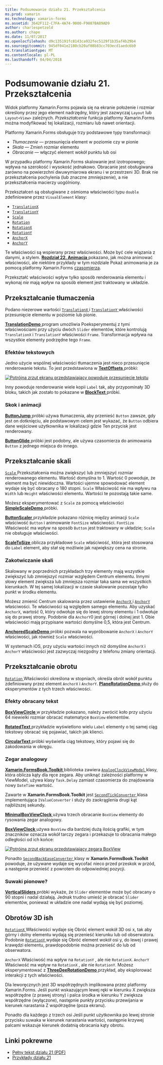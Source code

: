 ```yaml
---
title: Podsumowanie działu 21. Przekształcenia
ms.prod: xamarin
ms.technology: xamarin-forms
ms.assetid: 3642F112-C7FA-4A74-9000-F9087BA89AD9
author: charlespetzold
ms.author: chape
ms.date: 11/07/2017
ms.openlocfilehash: d9c135191fc8143ca932fec5129f1b35af4b29b4
ms.sourcegitcommit: 945df041e2180cb20af08b83cc703ecd1aedc6b0
ms.translationtype: MT
ms.contentlocale: pl-PL
ms.lasthandoff: 04/04/2018
---
```

# <a name="summary-of-chapter-21-transforms"></a>Podsumowanie działu 21. Przekształcenia

Widok platformy Xamarin.Forms pojawia się na ekranie położenie i rozmiar określony przez jego element nadrzędny, który jest zazwyczaj `Layout` lub `Layout<View>` zależnych. *Przekształcenie* funkcja platformy Xamarin.Forms można modyfikować tej lokalizacji, rozmiaru lub nawet orientacji.

Platformy Xamarin.Forms obsługuje trzy podstawowe typy transformacji:

- *Tłumaczenie* &mdash; przesunięcia element w poziomie czy w pionie
- *Skala* &mdash; Zmień rozmiar elementu
- *Obracanie* &mdash; włączyć element wokół punktu lub osi

W przypadku platformy Xamarin.Forms skalowanie jest izotropowego; wpływa na szerokość i wysokość jednakowo. Obracanie jest obsługiwana zarówno na powierzchni dwuwymiarowa ekranu i w przestrzeni 3D. Brak nie przekształcenia pochylenia (lub znaczne zmniejszenie), a nie przekształcenia macierzy uogólniony.

Przekształceń są obsługiwane z ośmioma właściwości typu `double` zdefiniowane przez `VisualElement` klasy:

- [`TranslationX`](https://developer.xamarin.com/api/property/Xamarin.Forms.VisualElement.TranslationX/)
- [`TranslationY`](https://developer.xamarin.com/api/property/Xamarin.Forms.VisualElement.TranslationY/)
- [`Scale`](https://developer.xamarin.com/api/property/Xamarin.Forms.VisualElement.Scale/)
- [`Rotation`](https://developer.xamarin.com/api/property/Xamarin.Forms.VisualElement.Rotation/)
- [`RotationX`](https://developer.xamarin.com/api/property/Xamarin.Forms.VisualElement.RotationX/)
- [`RotationY`](https://developer.xamarin.com/api/property/Xamarin.Forms.VisualElement.RotationY/)
- [`AnchorX`](https://developer.xamarin.com/api/property/Xamarin.Forms.VisualElement.AnchorX/)
- [`AnchorY`](https://developer.xamarin.com/api/property/Xamarin.Forms.VisualElement.AnchorY/)

Te właściwości są wspierany przez właściwości. Może być cele wiązania z danymi, a stylem. [**Rozdział 22. Animacja** ](~/xamarin-forms/creating-mobile-apps-xamarin-forms/summaries/chapter22.md) pokazano, jak można animować właściwości, ale niektóre przykłady w tym rozdziale Pokaż animowania je za pomocą platformy Xamarin.Forms [czasomierza](~/xamarin-forms/platform/device.md#Device_StartTimer).

Przekształć właściwości wpływ tylko sposób renderowania elementu i wykonaj *nie* mają wpływ na sposób element jest traktowany w układzie.

## <a name="the-translation-transform"></a>Przekształcanie tłumaczenia

Podano niezerowe wartości [ `TranslationX` ](https://developer.xamarin.com/api/property/Xamarin.Forms.VisualElement.TranslationX/) i [ `TranslationY` ](https://developer.xamarin.com/api/property/Xamarin.Forms.VisualElement.TranslationY/) właściwości przesunięcie elementu w poziomie lub pionie.

[ **TranslationDemo** ](https://github.com/xamarin/xamarin-forms-book-samples/tree/master/Chapter21/TranslationDemo) program umożliwia Poeksperymentuj z tymi właściwościami przy użyciu dwóch `Slider` elementów, które kontrolują `TranslationX` i `TranslationY` właściwości `Frame`. Transformacja wpływa na wszystkie elementy podrzędne tego `Frame`.

### <a name="text-effects"></a>Efektów tekstowych

Jedno użycie wspólnej właściwości tłumaczenia jest nieco przesunięcie renderowanie tekstu. To jest przedstawiona w [ **TextOffsets** ](https://github.com/xamarin/xamarin-forms-book-samples/tree/master/Chapter21/TextOffsets) próbki:

[![Potrójna zrzut ekranu przedstawiający powoduje przesunięcie tekstu](images/ch21fg03-small.png "przesunięcia tekst")](images/ch21fg03-large.png#lightbox "przesunięcia tekstu")

Inny powoduje renderowanie wiele kopii `Label` tak, aby przypominały 3D bloku, takich jak zostało to pokazane w [ **BlockText** ](https://github.com/xamarin/xamarin-forms-book-samples/tree/master/Chapter21/BlockText) próbki.

### <a name="jumps-and-animations"></a>Skok i animacji

[ **ButtonJump** ](https://github.com/xamarin/xamarin-forms-book-samples/tree/master/Chapter21/ButtonJump) próbki używa tłumaczenia, aby przenieść `Button` zawsze, gdy jest on dotknięciu, ale podstawowym celem jest wykazać, że `Button` odbiera dane wejściowe użytkownika w lokalizacji gdzie Ten przycisk jest renderowany.

[ **ButtonGlide** ](https://github.com/xamarin/xamarin-forms-book-samples/tree/master/Chapter21/ButtonGlide) próbki jest podobny, ale używa czasomierza do animowania `Button` z jednego miejsca do innego.

## <a name="the-scale-transform"></a>Przekształcanie skali

[ `Scale` ](https://developer.xamarin.com/api/property/Xamarin.Forms.VisualElement.Scale/) Przekształcenia można zwiększyć lub zmniejszyć rozmiar renderowanego elementu. Wartość domyślna to 1. Wartość 0 powoduje, że element ma być niewidoczna. Wartości ujemne spowodować element wydaje się być obracany o 180 stopni. `Scale` Właściwość nie ma wpływu na `Width` lub `Height` właściwości elementu. Wartości te pozostają takie same.

Możesz eksperymentować z `Scale` za pomocą właściwości [ **SimpleScaleDemo** ](https://github.com/xamarin/xamarin-forms-book-samples/tree/master/Chapter21/SimpleScaleDemo) próbki.

[ **ButtonScaler** ](https://github.com/xamarin/xamarin-forms-book-samples/tree/master/Chapter21/ButtonScaler) przykładzie pokazano różnicę między animacji `Scale` właściwość `Button` i animowanie `FontSize` właściwości. `FontSize` Właściwość ma wpływ na sposób `Button` jest traktowany w układzie; `Scale` nie obsługuje właściwości.

[ **ScaleToSize** ](https://github.com/xamarin/xamarin-forms-book-samples/tree/master/Chapter21/ScaleToSize) oblicza przykładowe `Scale` właściwość, która jest stosowana do `Label` element, aby stał się możliwie jak największy cena na stronie.

### <a name="anchoring-the-scale"></a>Zakotwiczanie skali

Skalowany w poprzednich przykładach trzy elementy mają wszystkie zwiększyć lub zmniejszyć rozmiar względem Centrum elementu. Innymi słowy element zwiększa lub zmniejsza rozmiar taka sama we wszystkich kierunkach. W tej samej lokalizacji w czasie skalowanie pozostaje tylko punkt w środku elementu.

Możesz zmienić Centrum skalowania przez ustawienie [ `AnchorX` ](https://developer.xamarin.com/api/property/Xamarin.Forms.VisualElement.AnchorX/) i [ `AnchorY` ](https://developer.xamarin.com/api/property/Xamarin.Forms.VisualElement.AnchorY/) właściwości. Te właściwości są względem samego elementu. Aby uzyskać `AnchorX`, wartość 0, który odwołuje się do lewej strony elementu i 1 odwołuje się do prawej strony. Podobnie dla `AnchorY`0 jest górnej i dolnej jest 1. Obie właściwości mają przypisane wartości domyślne 0,5, która jest Centrum.

[ **AnchoredScaleDemo** ](https://github.com/xamarin/xamarin-forms-book-samples/tree/master/Chapter21/AnchoredScaleDemo) próbki pozwala na wypróbowanie `AnchorX` i `AnchorY` właściwości, jak również `Scale` właściwości.

W systemach iOS, przy użyciu wartości innych niż domyślne `AnchorX` i `AnchorY` właściwości jest zazwyczaj niezgodny z telefonu zmiany orientacji.

## <a name="the-rotation-transform"></a>Przekształcanie obrotu

[ `Rotation` ](https://developer.xamarin.com/api/property/Xamarin.Forms.VisualElement.Rotation/) Właściwości określona w stopniach, określa obrót wokół punktu zdefiniowany przez element `AnchorX` i `AnchorY`. [ **PlaneRotationDemo** ](https://github.com/xamarin/xamarin-forms-book-samples/tree/master/Chapter21/PlaneRotationDemo) służy do eksperymentów z tych trzech właściwości.

### <a name="rotated-text-effects"></a>Efekty obracany tekst

[ **BoxViewCircle** ](https://github.com/xamarin/xamarin-forms-book-samples/tree/master/Chapter21/BoxViewCircle) w przykładzie pokazano, należy zwrócić koło przy użyciu 64 niewielki rozmiar obracać matematyce `BoxView` elementów.

[ **RotatedText** ](https://github.com/xamarin/xamarin-forms-book-samples/tree/master/Chapter21/RotatedText) przykładzie wyświetlono wielu `Label` elementy o tej samej ciąg tekstowy obracać się pojawiać, takich jak klienci.

[ **CircularText** ](https://github.com/xamarin/xamarin-forms-book-samples/tree/master/Chapter21/CircularText) próbki wyświetla ciąg tekstowy, który pojawi się do zakodowania w okręgu.

### <a name="an-analog-clock"></a>Zegar analogowy

[ **Xamarin.FormsBook.Toolkit** ](https://github.com/xamarin/xamarin-forms-book-samples/tree/master/Libraries/Xamarin.FormsBook.Toolkit) biblioteka zawiera [ `AnalogClockViewModel` ](https://github.com/xamarin/xamarin-forms-book-samples/blob/master/Libraries/Xamarin.FormsBook.Toolkit/Xamarin.FormsBook.Toolkit/AnalogClockViewModel.cs) klasy, która oblicza kąty dla ręce zegara. Aby uniknąć zależności platformy w ViewModel, używa klasy `Task.Delay` zamiast czasomierza do znajdowania nowy `DateTime` wartość.

Zawarte w **Xamarin.FormsBook.Toolkit** jest [ `SecondTickConverter` ](https://github.com/xamarin/xamarin-forms-book-samples/blob/master/Libraries/Xamarin.FormsBook.Toolkit/Xamarin.FormsBook.Toolkit/SecondTickConverter.cs) klasa implementująca `IValueConverter` i służy do zaokrąglenia drugi kąt najbliższej sekundy.

[ **MinimalBoxViewClock** ](https://github.com/xamarin/xamarin-forms-book-samples/tree/master/Chapter21/MinimalBoxViewClock) używa trzech obracanie `BoxView` elementy do rysowania zegar analogowy.

[ **BoxViewClock** ](https://github.com/xamarin/xamarin-forms-book-samples/tree/master/Chapter21/BoxViewClock) używa `BoxView` dla bardziej dużą ilością grafiki, w tym znaczników oznacza wokół tarczy zegara i przekazuje to obracania małego odległości od ich końce:

[![Potrójna zrzut ekranu przedstawiający zegara BoxView](images/ch21fg17-small.png "tarczy zegara analogowy")](images/ch21fg17-large.png#lightbox "analogowy tarczy zegara")

Ponadto [ `SecondBackEaseConverter` ](https://github.com/xamarin/xamarin-forms-book-samples/blob/master/Libraries/Xamarin.FormsBook.Toolkit/Xamarin.FormsBook.Toolkit/SecondBackEaseConverter.cs) klasy w **Xamarin.FormsBook.Toolkit** powoduje, że używane wydaje się wycofać nieco przed przeskok w przód, a następnie przenieść z powrotem do odpowiedniej pozycji.

### <a name="vertical-sliders"></a>Suwaki pionowe?

[ **VerticalSliders** ](https://github.com/xamarin/xamarin-forms-book-samples/tree/master/Chapter21/VerticalSliders) próbki wykaże, że `Slider` elementów może być obracany o 90 stopni i nadal działają. Jednak trudno umieść je obracać `Slider` elementów, ponieważ w układzie one nadal wydają się być poziomej.

## <a name="3d-ish-rotations"></a>Obrotów 3D ish

[ `RotationX` ](https://developer.xamarin.com/api/property/Xamarin.Forms.VisualElement.RotationX/) Właściwości wydaje się Obróć element wokół 3D osi x, tak aby górny i dolny elementu wydają się przenieść kierunku lub od obserwatora. Podobnie [ `RotationY` ](https://developer.xamarin.com/api/property/Xamarin.Forms.VisualElement.RotationY/) wydaje się Obróć element wokół osi y, do lewej i prawej krawędzi elementu, prawdopodobnie można przenieść do lub od obserwatora.

`AnchorX` Właściwość ma wpływ na `RotationY` , ale nie `RotationX`. `AnchorY` Właściwość ma wpływ na `RotationX` , ale nie `RotationY`. Możesz eksperymentować z [ **ThreeDeeRotationDemo** ](https://github.com/xamarin/xamarin-forms-book-samples/tree/master/Chapter21/ThreeDeeRotationDemo) przykład, aby eksplorować interakcji z tych właściwości.

Dla leworęcznych jest 3D współrzędnych implikowana przez platformy Xamarin.Forms. Jeśli punkt wskazującym lewej ręki w kierunku X zwiększa współrzędne (z prawej strony) i palca środka w kierunku Y zwiększa współrzędne (wyłączone), następnie punkty przycisku przewijania w kierunek narastania Z współrzędne (poza ekranu).

Ponadto dla każdego z trzech osi Jeśli punkt użytkownika po lewej stronie przycisku suwaka w kierunek narastania wartości, następnie krzywej palcami wskazuje kierunek dodatnią obracania kąty obrotu.



## <a name="related-links"></a>Linki pokrewne

- [Pełny tekst działu 21 (PDF)](https://download.xamarin.com/developer/xamarin-forms-book/XamarinFormsBook-Ch21-Apr2016.pdf)
- [Przykłady działu 21](https://github.com/xamarin/xamarin-forms-book-samples/tree/master/Chapter21)
